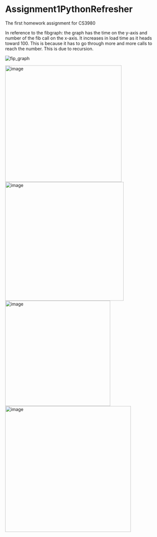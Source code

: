 # Assignment1PythonRefresher
The first homework assignment for CS3980

In reference to the fibgraph:
    the graph has the time on the y-axis and number of the fib call on the x-axis.
    It increases in load time as it heads toward 100. 
    This is because it has to go through more and more calls to reach the number.
    This is due to recursion.

![fip_graph](https://github.com/henrykrain/Assignment1PythonRefresher/assets/120867004/955251d4-1c80-4e43-a386-03a9e6a3d82f)

<img width="373" alt="image" src="https://github.com/henrykrain/Assignment1PythonRefresher/assets/120867004/238f7901-bbb3-44f7-816e-6e10e8c6544d">

<img width="380" alt="image" src="https://github.com/henrykrain/Assignment1PythonRefresher/assets/120867004/e79c4020-2c17-4be0-a82d-946347b1bef5">

<img width="337" alt="image" src="https://github.com/henrykrain/Assignment1PythonRefresher/assets/120867004/78b3e94f-92b0-42ac-95eb-bf5d5b476396">

<img width="403" alt="image" src="https://github.com/henrykrain/Assignment1PythonRefresher/assets/120867004/2a24d859-ac28-4e37-96d0-6536367832db">
